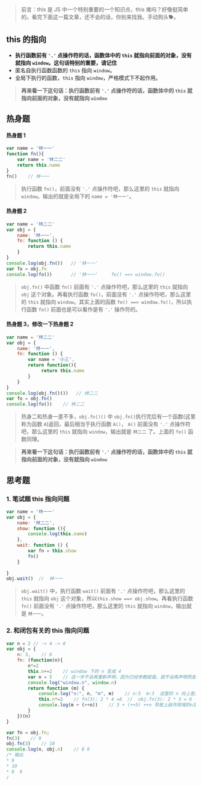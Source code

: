 > 前言：this 是 JS 中一个特别重要的一个知识点，this 难吗？好像挺简单的。看完下面这一篇文章，还不会的话，你别来找我。手动狗头🐕。

## this 的指向
* __执行函数前有 `'.'` 点操作符的话，函数体中的 `this` 就指向前面的对象，没有就指向 `window`。这句话特别的重要，请记住__
* 匿名自执行函数函数的 `this` 指向 `window`。
* 全局下执行的函数，`this` 指向 `window`，严格模式下不起作用。

>__再来看一下这句话：执行函数前有 `'.'` 点操作符的话，函数体中的 `this` 就指向前面的对象，没有就指向 `window`__

## 热身题
#### 热身题 1
``` js
var name = '林一一'
function fn(){
    var name = '林二二'
    return this.name
}
fn()    // 林一一
```
>执行函数 `fn()`，前面没有 `'.'` 点操作符吧，那么这里的 `this` 就指向 `window`。输出的就是全局下的 `name = '林一一'`。

#### 热身题 2
``` js
var name = '林二二'
var obj = {
    name: '林一一',
    fn: function () {
        return this.name
    }
}
console.log(obj.fn())   // '林一一'
var fo = obj.fn
console.log(fo())       // '林一一'     fo() ==> window.fo()
```
> `obj.fn()` 中函数 `fn()` 前面有 `'.'` 点操作符吧，那么这里的 `this` 就指向 `obj` 这个对象。再看执行函数 `fo()`，前面没有 `'.'` 点操作符吧，那么这里的 `this` 就指向 `window`。其实上面的函数 `fo() ==> window.fo()`，所以执行函数 `fo()` 前面也是可以看作是有 `'.'` 操作符的。


#### 热身题 3，修改一下热身题 2
``` js
var name = '林二二'
var obj = {
    name: '林一一',
    fn: function () {
        var name = '小三',
        return function(){
             return this.name
        }
    }
}
console.log(obj.fn()())   // 林二二
var fo = obj.fn()
console.log(fo())    // 林二二
```
> 热身二和热身一差不多，`obj.fn()()` 中 `obj.fn()`执行完后有一个函数(这里称为函数 `A`)返回，最后相当于执行函数 `A()`， `A()` 前面没有 `'.'` 点操作符吧，那么这里的 `this` 就指向 `window`，输出就是 `林二二` 了。上面的 `fo()` 函数同理。


>__再来看一下这句话：执行函数前有 `'.'` 点操作符的话，函数体中的 `this` 就指向前面的对象，没有就指向 `window`__

## 思考题
### 1. 笔试题 this 指向问题
``` js
var name = '林一一'
var obj = {
    name: '林二二',
    show: function (){
        console.log(this.name)
    },
    wait: function () {
        var fn = this.show
        fn()
    }
    
}
obj.wait()  //  林一一
```
> `obj.wait()` 中，执行函数 `wait()` 前面有 `'.'` 点操作符吧，那么这里的 `this` 就指向 `obj` 这个对象，所以`this.show ==> obj.show`。再看执行函数 `fn()` 前面没有 `'.'` 点操作符吧，那么这里的 `this` 就指向 `window`，输出就是 `林一一`。

### 2. 和闭包有关的 this 指向问题
``` js
var n = 2 // -> 4 -> 8
var obj = {
    n: 3,    // 6
    fn: (function(n){
        n*=2
        this.n+=2    // window 下的 n 变成 4
        var n = 5    // 这一步不会再重新声明，因为已经参数赋值，就不会再声明而是直接赋值 n = 5
        console.log("window.n", window.n)
        return function (m) {
            console.log("n:", n, "m", m)    // n:5  m:3  这里的 n 向上查找是 5   // 
            this.n*=2    // fn(3): 2 * 4 =8  //  obj.fn(3): 2 * 3 = 6 
            console.log(m + (++n))    // 3 + (++5) ++n 导致上级作用域的n变成了6    // 3 + (++6)
        } 
    })(n)
}

var fn = obj.fn;
fn(3)    // 9
obj.fn(3)    // 10
console.log(n, obj.n)    // 8 6
/* 输出
* 9
* 10
* 8  6
/
```